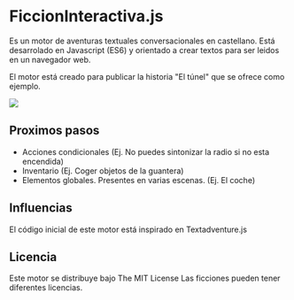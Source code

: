 # FiccionInteractiva.js

Es un motor de aventuras textuales conversacionales en castellano.
Está desarrolado en Javascript (ES6) y orientado a crear textos para ser leidos en un navegador web.

El motor está creado para publicar la historia "El túnel" que se ofrece como ejemplo.

![](screenshoot.png)

## Proximos pasos

- Acciones condicionales (Ej. No puedes sintonizar la radio si no esta encendida)
- Inventario (Ej. Coger objetos de la guantera)
- Elementos globales. Presentes en varias escenas. (Ej. El coche)

## Influencias

El código inicial de este motor está inspirado en Textadventure.js

## Licencia

Este motor se  distribuye bajo The MIT License Las ficciones pueden tener diferentes licencias.